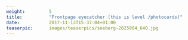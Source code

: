 ```yaml
---
weight:         5
title:          "Frontpage eyecatcher (this is level /photocards)"
date:           2017-11-13T15:37:04+01:00
teaserpic:      images/teaserpics/seeberg-2825904_640.jpg
---
```

